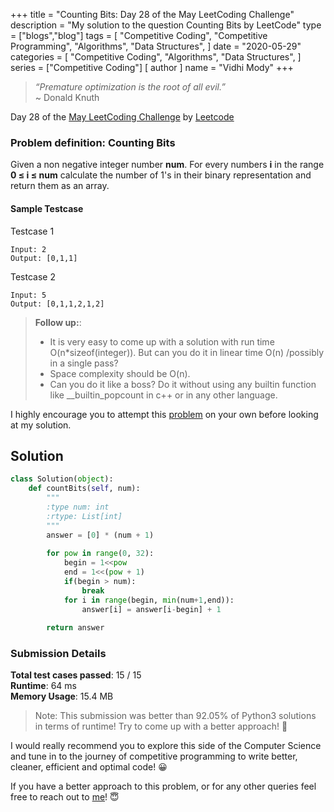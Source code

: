 +++
title = "Counting Bits: Day 28 of the May LeetCoding Challenge"
description = "My solution to the question Counting Bits by LeetCode"
type = ["blogs","blog"]
tags = [
    "Competitive Coding",
    "Competitive Programming",
    "Algorithms",
    "Data Structures",
]
date = "2020-05-29"
categories = [
    "Competitive Coding",
    "Algorithms",
    "Data Structures",
]
series = ["Competitive Coding"]
[ author ]
  name = "Vidhi Mody"
+++

> *“Premature optimization is the root of all evil.”* \
> ~ Donald Knuth

Day 28 of the [May LeetCoding Challenge](https://leetcode.com/explore/featured/card/may-leetcoding-challenge/) by [Leetcode](https://leetcode.com/)

### Problem definition: Counting Bits

Given a non negative integer number **num**. For every numbers **i** in the range **0 ≤ i ≤ num** calculate the number of 1's in their binary representation and return them as an array.

#### Sample Testcase 

Testcase 1
``` 
Input: 2
Output: [0,1,1]
```

Testcase 2
```
Input: 5
Output: [0,1,1,2,1,2]
```

> **Follow up:**:
> - It is very easy to come up with a solution with run time O(n*sizeof(integer)). But can you do it in linear time O(n) /possibly in a single pass?
> - Space complexity should be O(n).
> - Can you do it like a boss? Do it without using any builtin function like __builtin_popcount in c++ or in any other language.

I highly encourage you to attempt this [problem](https://leetcode.com/explore/challenge/card/may-leetcoding-challenge/537/week-4-may-22nd-may-28th/) on your own before looking at my solution.

## Solution

```python
class Solution(object):
    def countBits(self, num):
        """
        :type num: int
        :rtype: List[int]
        """
        answer = [0] * (num + 1)
        
        for pow in range(0, 32):
            begin = 1<<pow
            end = 1<<(pow + 1)
            if(begin > num):
                break
            for i in range(begin, min(num+1,end)):
                answer[i] = answer[i-begin] + 1
                
        return answer
```

### Submission Details

**Total test cases passed**: 15 / 15 \
**Runtime**: 64 ms \
**Memory Usage**: 15.4 MB 

>Note: This submission was better than 92.05% of Python3 solutions in terms of runtime! Try to come up with a better approach! :new_moon_with_face:

I would really recommend you to explore this side of the Computer Science and tune in to the journey of competitive programming to write better, cleaner, efficient and optimal code! :grinning:

If you have a better approach to this problem, or for any other queries feel free to reach out to [me](https://www.linkedin.com/in/vidhi-mody-21629a150)! :innocent: